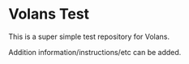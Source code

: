 # Volans Test
This is a super simple test repository for Volans.

Addition information/instructions/etc can be added.
